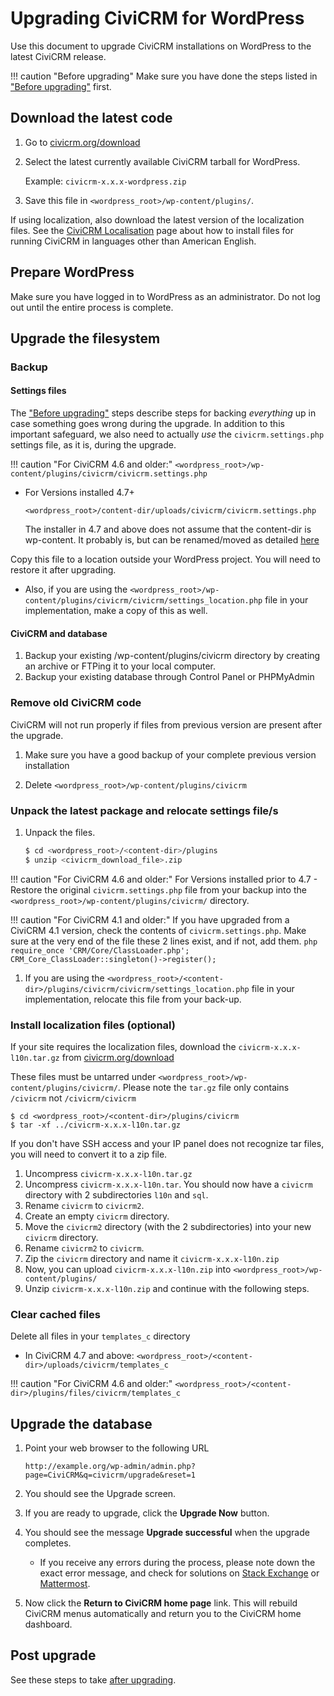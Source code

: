 # Upgrading CiviCRM for WordPress

Use this document to upgrade CiviCRM installations on WordPress to the latest CiviCRM release.

!!! caution "Before upgrading"
    Make sure you have done the steps listed in ["Before upgrading"](/upgrade/index.md#before-upgrading) first.

## Download the latest code

1. Go to [civicrm.org/download](https://civicrm.org/download)
1. Select the latest currently available CiviCRM tarball for WordPress.

    Example: `civicrm-x.x.x-wordpress.zip`
    
1. Save this file in `<wordpress_root>/wp-content/plugins/`.

If using localization, also download the latest version of the localization files. See the [CiviCRM Localisation](https://wiki.civicrm.org/confluence/display/CRMDOC/i18n+Administrator%27s+Guide%3A+Using+CiviCRM+in+your+own+language) page about how to install files for running CiviCRM in languages other than American English.


## Prepare WordPress

Make sure you have logged in to WordPress as an administrator. Do not log out until the entire process is complete.

## Upgrade the filesystem

### Backup
#### Settings files

The ["Before upgrading"](/upgrade/index.md#before-upgrading) steps describe steps for backing _everything_ up in case something goes wrong during the upgrade. In addition to this important safeguard, we also need to actually _use_ the `civicrm.settings.php` settings file, as it is, during the upgrade.

!!! caution "For CiviCRM 4.6 and older:"
    `<wordpress_root>/wp-content/plugins/civicrm/civicrm.settings.php`

* For Versions installed 4.7+

    `<wordpress_root>/content-dir/uploads/civicrm/civicrm.settings.php`

    The installer in 4.7 and above does not assume that the content-dir is wp-content. It probably is, but can be renamed/moved as detailed [here](https://codex.wordpress.org/Editing_wp-config.php#Moving_wp-content_folder)
    
Copy this file to a location outside your WordPress project. You will need to restore it after upgrading.

* Also, if you are using the `<wordpress_root>/wp-content/plugins/civicrm/civicrm/settings_location.php` file in your implementation, make a copy of this as well.

#### CiviCRM and database
1. Backup your existing <wordpress>/wp-content/plugins/civicrm directory by creating an archive or FTPing it to your local computer.
1. Backup your existing database through Control Panel or PHPMyAdmin

### Remove old CiviCRM code

CiviCRM will not run properly if files from previous version are present after the upgrade.

1. Make sure you have a good backup of your complete previous version installation

1. Delete `<wordpress_root>/wp-content/plugins/civicrm`

### Unpack the latest package and relocate settings file/s

1. Unpack the files.

    ```bash
    $ cd <wordpress_root>/<content-dir>/plugins
    $ unzip <civicrm_download_file>.zip
    ```
    
!!! caution "For CiviCRM 4.6 and older:"
    For Versions installed prior to 4.7 - Restore the original `civicrm.settings.php` file from your backup into the `<wordpress_root>/wp-content/plugins/civicrm/` directory.

!!! caution "For CiviCRM 4.1 and older:"
    If you have upgraded from a CiviCRM 4.1 version, check the contents of `civicrm.settings.php`. Make sure at the very end of the file these 2 lines exist, and if not, add them.
    ```php
    require_once 'CRM/Core/ClassLoader.php';
    CRM_Core_ClassLoader::singleton()->register();
    ```

1. If you are using the `<wordpress_root>/<content-dir>/plugins/civicrm/civicrm/settings_location.php` file in your implementation, relocate this file from your back-up.

### Install localization files (optional)

If your site requires the localization files, download the `civicrm-x.x.x-l10n.tar.gz` from [civicrm.org/download](https://civicrm.org/download)

These files must be untarred under `<wordpress_root>/wp-content/plugins/civicrm/`. Please note the `tar.gz` file only contains `/civicrm` not `/civicrm/civicrm`

```
$ cd <wordpress_root>/<content-dir>/plugins/civicrm
$ tar -xf ../civicrm-x.x.x-l10n.tar.gz
```

If you don't have SSH access and your IP panel does not recognize tar files, you will need to convert it to a zip file.

1. Uncompress `civicrm-x.x.x-l10n.tar.gz`
1. Uncompress `civicrm-x.x.x-l10n.tar`. You should now have a `civicrm` directory with 2 subdirectories `l10n` and `sql`.
1. Rename `civicrm` to `civicrm2`.
1. Create an empty `civicrm` directory.
1. Move the `civicrm2` directory (with the 2 subdirectories) into your new `civicrm` directory.
1. Rename `civicrm2` to `civicrm`.
1. Zip the `civicrm` directory and name it `civicrm-x.x.x-l10n.zip`
1. Now, you can upload `civicrm-x.x.x-l10n.zip` into `<wordpress_root>/wp-content/plugins/`
1. Unzip `civicrm-x.x.x-l10n.zip` and continue with the following steps.


### Clear cached files

Delete all files in your `templates_c` directory

* In CiviCRM 4.7 and above: 
    `<wordpress_root>/<content-dir>/uploads/civicrm/templates_c`
    
!!! caution "For CiviCRM 4.6 and older:"
    `<wordpress_root>/<content-dir>/plugins/files/civicrm/templates_c`

## Upgrade the database

1. Point your web browser to the following URL

    ```
    http://example.org/wp-admin/admin.php?page=CiviCRM&q=civicrm/upgrade&reset=1
    ```

1. You should see the Upgrade screen.
1. If you are ready to upgrade, click the **Upgrade Now** button.
1. You should see the message **Upgrade successful** when the upgrade completes.
    * If you receive any errors during the process, please note down the exact error message, and check for solutions on [Stack Exchange](https://civicrm.stackexchange.com/) or [Mattermost](https://chat.civicrm.org).
    
1. Now click the **Return to CiviCRM home page** link. This will rebuild CiviCRM menus automatically and return you to the CiviCRM home dashboard.


## Post upgrade

See these steps to take [after upgrading](/upgrade/index.md#after-upgrading).
